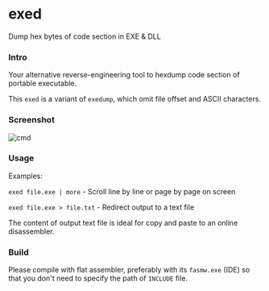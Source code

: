 # exed
Dump hex bytes of code section in EXE & DLL

### Intro

Your alternative reverse-engineering tool to hexdump code section of portable executable.

This `exed` is a variant of `exedump`, which omit file offset and ASCII characters.

### Screenshot

![cmd](https://pictr.com/images/2023/04/30/E4z2tX.png)

### Usage

Examples:

`exed file.exe | more` - Scroll line by line or page by page on screen

`exed file.exe > file.txt` - Redirect output to a text file

The content of output text file is ideal for copy and paste to an online disassembler.

### Build

Please compile with flat assembler, preferably with its `fasmw.exe` (IDE) so that you don't need to specify the path of `INCLUDE` file.
